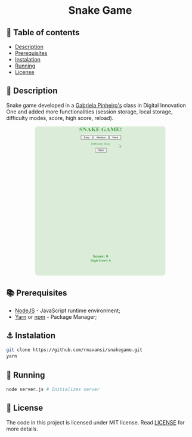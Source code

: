 <h1 align="center"><strong>Snake Game</strong></h1>

## :bookmark_tabs: Table of contents

* <a href="#description">Description</a>
* <a href="#prerequisites">Prerequisites</a>
* <a href="#instalation">Instalation</a>
* <a href="#running">Running</a>
* <a href="#license">License</a>

## :snake: Description <a name="description"></a>

Snake game developed in a [Gabriela Pinheiro's](https://www.linkedin.com/in/gabrielapinheiro129/) class in Digital Innovation One and added more functionalities (session storage, local storage, difficulty modes, score, high score, reload).

<p align="center">
    <img width="350" style="border-radius: 8px" height="400" src="demo/demo.gif" alt="Demo">
</p>

## :books: Prerequisites <a name="prerequisites"></a>

* [NodeJS](https://nodejs.org/en/) - JavaScript runtime environment;
* [Yarn](https://yarnpkg.com/lang/en/) or [npm](https://www.npmjs.com/) - Package Manager;

## :anchor: Instalation <a name="instalation"></a>

```bash
git clone https://github.com/rmavansi/snakegame.git
yarn
```

## :running: Running <a name="running"></a>

```bash
node server.js # Initializes server
```

## :memo: License <a name="license"></a>

The code in this project is licensed under MIT license. Read [LICENSE](LICENSE) for more details.
